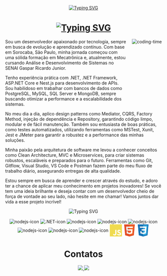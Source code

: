<div align="center">
<a href="https://git.io/typing-svg"><img src="https://readme-typing-svg.demolab.com?font=Exo+2&size=25&duration=1&pause=1000&color=A033F7&center=true&vCenter=true&repeat=false&width=435&lines=Guilherme+Aguiar" alt="Typing SVG" /></a>
  
  <h1><a href="https://git.io/typing-svg"><img src="https://readme-typing-svg.demolab.com?font=Exo+2&size=25&duration=2000&pause=1000&color=A033F7&center=true&width=435&separator=%3C&lines=Hello!+It's+a+pleasure+to+meet+you.%3CI'm+a+backend+developer+from+Brazil+;)%3CC%23+%7C+.NET+%7C+Git+%7C+Gitflow+%7C+Nest.js+%3CI'm+always+learning+new+technologies!" alt="Typing SVG" /></a></h1>
</div>

<div style="margin-left: 15px;">
  <img align="right" height="220" alt="coding-time" src="synthwave_code.gif" style="margin-left: 15px;">
</div>
<div align="center">
  
  <div align="center">
<p align="left"> Sou um desenvolvedor apaixonado por tecnologia, sempre em busca de evolução e aprendizado contínuo. Com base em Sorocaba, São Paulo, minha jornada começou com uma sólida formação em Mecatrônica e, atualmente, estou cursando Análise e Desenvolvimento de Sistemas no SENAI Gaspar Ricardo Junior.</p>

<p align="left">Tenho experiência prática com .NET, .NET Framework, ASP.NET Core e Nest.js para desenvolvimento de APIs. Sou habilidoso em trabalhar com bancos de dados como PostgreSQL, MySQL, SQL Server e MongoDB, sempre buscando otimizar a performance e a escalabilidade dos sistemas.

<p align="left">No meu dia a dia, aplico design patterns como Mediator, CQRS, Factory Method, injeção de dependência e Repository, garantindo código limpo, modular e de fácil manutenção. Também sou entusiasta de boas práticas, como testes automatizados, utilizando ferramentas como MSTest, Xunit, Jest e JMeter para garantir a robustez e a performance das minhas soluções.</p>

<p align="left">Minha paixão pela arquitetura de software me levou a conhecer conceitos como Clean Architecture, MVC e Microservices, para criar sistemas robustos, escaláveis e preparados para o futuro. Ferramentas como Git, Gitflow, Visual Studio, VS Code e Postman fazem parte do meu fluxo de trabalho diário, assegurando entregas de alta qualidade.</p>

<p align="left">Estou sempre em busca de aprender e crescer através do estudo, e adoro ter a chance de aplicar meu conhecimento em projetos inovadores! Se você tem uma ideia brilhante e deseja contar com um desenvolvedor cheio de força de vontade ao seu lado, não hesite em me chamar! Vamos juntos dar vida a esse projeto incrível!</p>  

  <p align="center" href="https://git.io/typing-svg"><img src="https://readme-typing-svg.demolab.com?font=Exo+2&size=25&duration=1&pause=1000&color=A033F7&center=true&vCenter=true&repeat=false&width=435&lines=My+Stack" alt="Typing SVG" /></p>
      <img align="center" height="60" width="60" alt="nodejs-icon" src="https://cdn.jsdelivr.net/gh/devicons/devicon@latest/icons/csharp/csharp-original.svg">
      <img align="center" height="50" width="50" alt=".NET-icon" src="https://cdn.jsdelivr.net/gh/devicons/devicon@latest/icons/dotnetcore/dotnetcore-original.svg">
      <img align="center" height="60" width="60" alt="nodejs-icon" src="https://cdn.jsdelivr.net/gh/devicons/devicon@latest/icons/java/java-original-wordmark.svg">
      <img align="center" height="60" width="60" alt="nodejs-icon" src="https://cdn.jsdelivr.net/gh/devicons/devicon/icons/postgresql/postgresql-plain-wordmark.svg">
      <img align="center" height="60" width="60" alt="nodejs-icon" src="https://cdn.jsdelivr.net/gh/devicons/devicon@latest/icons/mysql/mysql-original-wordmark.svg">
      <img align="center" height="60" width="60" alt="nodejs-icon" src="https://cdn.jsdelivr.net/gh/devicons/devicon@latest/icons/microsoftsqlserver/microsoftsqlserver-plain-wordmark.svg">
      <img align="center" height="80" width="80" alt="nodejs-icon" src="https://cdn.jsdelivr.net/gh/devicons/devicon@latest/icons/nestjs/nestjs-original-wordmark.svg">
      <img align="center" height="60" width="60" alt="nodejs-icon" src="https://cdn.jsdelivr.net/gh/devicons/devicon@latest/icons/mongodb/mongodb-plain-wordmark.svg">
      <img align="center" height="40" width="40" alt="js-icon"  src="https://raw.githubusercontent.com/devicons/devicon/master/icons/javascript/javascript-plain.svg">
      <img align="center" height="40" width="40" alt="html-icon" src="https://raw.githubusercontent.com/devicons/devicon/master/icons/html5/html5-original.svg">
      <img align="center" height="40" width="40" alt="css-icon" src="https://raw.githubusercontent.com/devicons/devicon/master/icons/css3/css3-original.svg">
      <h1 align="center">Contatos</h1>
        <a href = "mailto: gustavooliveira812@gmail.com">
          <img width="40" src="gmail.png">
        </a>
        <a href = "https://www.linkedin.com/in/gustavo-oliveira-da-cunha-606097269/">
          <img width="40" src="linkedin.png">
        </a>
        <br><br>
    </div>
 </div>
